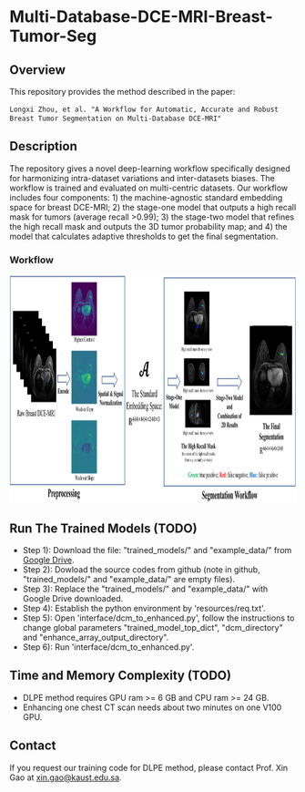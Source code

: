 # Multi-Database-DCE-MRI-Breast-Tumor-Seg

## Overview
This repository provides the method described in the paper:
```
Longxi Zhou, et al. "A Workflow for Automatic, Accurate and Robust Breast Tumor Segmentation on Multi-Database DCE-MRI"
```

## Description
The repository gives a novel deep-learning workflow specifically designed for harmonizing intra-dataset variations and inter-datasets biases. The workflow is trained and evaluated on multi-centric datasets. Our workflow includes four components: 1) the machine-agnostic standard embedding space for breast DCE-MRI; 2) the stage-one model that outputs a high recall mask for tumors (average recall >0.99); 3) the stage-two model that refines the high recall mask and outputs the 3D tumor probability map; and 4) the model that calculates adaptive thresholds to get the final segmentation.

### Workflow
<div align="center">
  <img src="./resources/FIg_one.png" width="1500" height="400">
</div>

## Run The Trained Models (TODO)
- Step 1): Download the file: "trained_models/" and "example_data/" from [Google Drive](https://drive.google.com/drive/folders/16ZvZfhqMmuF7wqNPKUOntw2P-Mfx5C4l?usp=sharing).
- Step 2): Dowload the source codes from github (note in github, "trained_models/" and "example_data/" are empty files).
- Step 3): Replace the "trained_models/" and "example_data/" with Google Drive downloaded.
- Step 4): Establish the python environment by 'resources/req.txt'.
- Step 5): Open 'interface/dcm_to_enhanced.py', follow the instructions to change global parameters "trained_model_top_dict", "dcm_directory" and "enhance_array_output_directory".
- Step 6): Run 'interface/dcm_to_enhanced.py'.

## Time and Memory Complexity (TODO)
- DLPE method requires GPU ram >= 6 GB and CPU ram >= 24 GB.
- Enhancing one chest CT scan needs about two minutes on one V100 GPU. 

## Contact
If you request our training code for DLPE method, please contact Prof. Xin Gao at xin.gao@kaust.edu.sa.

